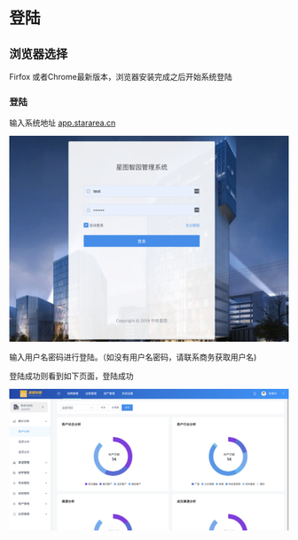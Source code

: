 # 登陆

## 浏览器选择

Firfox 或者Chrome最新版本，浏览器安装完成之后开始系统登陆

### 登陆

输入系统地址 [app.stararea.cn](http://app.stararea.cn)  


![](.gitbook/assets/image.png)

输入用户名密码进行登陆。（如没有用户名密码，请联系商务获取用户名\)

登陆成功则看到如下页面，登陆成功

![](.gitbook/assets/wx20200706-134356-2x.png)



